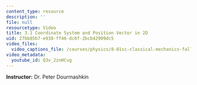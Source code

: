 ```yaml
---
content_type: resource
description: ''
file: null
resourcetype: Video
title: 3.1 Coordinate System and Position Vector in 2D
uid: 27bb85b7-e938-ff46-dc6f-2bcb42909dc5
video_files:
  video_captions_file: /courses/physics/8-01sc-classical-mechanics-fall-2016/week-1-kinematics/3.1-coordinate-system-and-position-vector-in-2d/3.1-coordinate-system-and-position-vector-in-2d/Q3v_2znHCvg.vtt
video_metadata:
  youtube_id: Q3v_2znHCvg
---
```


**Instructor:** Dr. Peter Dourmashkin